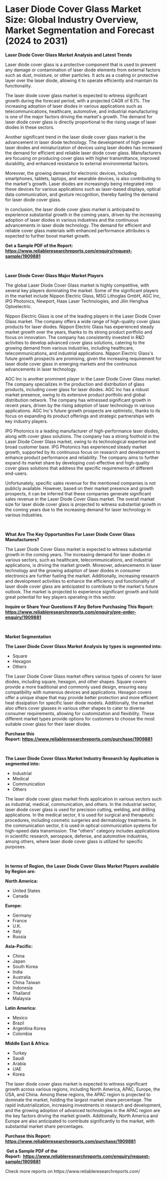 <p><h1>Laser Diode Cover Glass Market Size: Global Industry Overview, Market Segmentation and Forecast (2024 to 2031)</h1></p><p><strong>Laser Diode Cover Glass Market Analysis and Latest Trends</strong></p>
<p><p>Laser diode cover glass is a protective component that is used to prevent any damage or contamination of laser diode elements from external factors such as dust, moisture, or other particles. It acts as a coating or protective layer over the laser diode, allowing it to operate efficiently and maintain its functionality.</p><p>The laser diode cover glass market is expected to witness significant growth during the forecast period, with a projected CAGR of 6.1%. The increasing adoption of laser diodes in various applications such as telecommunications, healthcare, automotive, and industrial manufacturing is one of the major factors driving the market's growth. The demand for laser diode cover glass is directly proportional to the rising usage of laser diodes in these sectors.</p><p>Another significant trend in the laser diode cover glass market is the advancement in laser diode technology. The development of high-power laser diodes and miniaturization of devices using laser diodes has increased the demand for efficient and reliable laser diode cover glass. Manufacturers are focusing on producing cover glass with higher transmittance, improved durability, and enhanced resistance to external environmental factors.</p><p>Moreover, the growing demand for electronic devices, including smartphones, tablets, laptops, and wearable devices, is also contributing to the market's growth. Laser diodes are increasingly being integrated into these devices for various applications such as laser-based displays, optical data communication, and gesture recognition, thereby fueling the demand for laser diode cover glass.</p><p>In conclusion, the laser diode cover glass market is anticipated to experience substantial growth in the coming years, driven by the increasing adoption of laser diodes in various industries and the continuous advancements in laser diode technology. The demand for efficient and reliable cover glass materials with enhanced performance attributes is expected to further boost market growth.</p></p>
<p><strong>Get a Sample PDF of the Report:&nbsp; <a href="https://www.reliableresearchreports.com/enquiry/request-sample/1909881">https://www.reliableresearchreports.com/enquiry/request-sample/1909881</a></strong></p>
<p>&nbsp;</p>
<p><strong>Laser Diode Cover Glass Major Market Players</strong></p>
<p><p>The global Laser Diode Cover Glass market is highly competitive, with several key players dominating the market. Some of the significant players in the market include Nippon Electric Glass, MSG Lithoglas GmbH, AGC Inc, IPG Photonics, Newport, Haas Laser Technologies, and Jilin Henghua Optoelectric. </p><p>Nippon Electric Glass is one of the leading players in the Laser Diode Cover Glass market. The company offers a wide range of high-quality cover glass products for laser diodes. Nippon Electric Glass has experienced steady market growth over the years, thanks to its strong product portfolio and focus on innovation. The company has consistently invested in R&D activities to develop advanced cover glass solutions, catering to the growing demand from various industries, including healthcare, telecommunications, and industrial applications. Nippon Electric Glass's future growth prospects are promising, given the increasing requirement for laser diode cover glass in emerging markets and the continuous advancements in laser technology.</p><p>AGC Inc is another prominent player in the Laser Diode Cover Glass market. The company specializes in the production and distribution of glass products, including cover glass for laser diodes. AGC Inc has a robust market presence, owing to its extensive product portfolio and global distribution network. The company has witnessed significant growth in recent years, driven by the rising adoption of laser technology in various applications. AGC Inc's future growth prospects are optimistic, thanks to its focus on expanding its product offerings and strategic partnerships with key industry players.</p><p>IPG Photonics is a leading manufacturer of high-performance laser diodes, along with cover glass solutions. The company has a strong foothold in the Laser Diode Cover Glass market, owing to its technological expertise and broad customer base. IPG Photonics has experienced steady market growth, supported by its continuous focus on research and development to enhance product performance and reliability. The company aims to further expand its market share by developing cost-effective and high-quality cover glass solutions that address the specific requirements of different end-users.</p><p>Unfortunately, specific sales revenue for the mentioned companies is not publicly available. However, based on their market presence and growth prospects, it can be inferred that these companies generate significant sales revenue in the Laser Diode Cover Glass market. The overall market size for laser diode cover glass is projected to witness substantial growth in the coming years due to the increasing demand for laser technology in various industries.</p></p>
<p>&nbsp;</p>
<p><strong>What Are The Key Opportunities For Laser Diode Cover Glass Manufacturers?</strong></p>
<p><p>The Laser Diode Cover Glass market is expected to witness substantial growth in the coming years. The increasing demand for laser diodes in various sectors, such as healthcare, telecommunications, and industrial applications, is driving the market growth. Moreover, advancements in laser technology and the growing adoption of laser diodes in consumer electronics are further fueling the market. Additionally, increasing research and development activities to enhance the efficiency and functionality of laser diode cover glass are anticipated to contribute to the market's future outlook. The market is projected to experience significant growth and hold great potential for key players operating in this sector.</p></p>
<p><strong>Inquire or Share Your Questions If Any Before Purchasing This Report: <a href="https://www.reliableresearchreports.com/enquiry/pre-order-enquiry/1909881">https://www.reliableresearchreports.com/enquiry/pre-order-enquiry/1909881</a></strong></p>
<p>&nbsp;</p>
<p><strong>Market Segmentation</strong></p>
<p><strong>The Laser Diode Cover Glass Market Analysis by types is segmented into:</strong></p>
<p><ul><li>Square</li><li>Hexagon</li><li>Others</li></ul></p>
<p><p>The Laser Diode Cover Glass market offers various types of covers for laser diodes, including square, hexagon, and other shapes. Square covers provide a more traditional and commonly used design, ensuring easy compatibility with numerous devices and applications. Hexagon covers offer a unique shape that may provide better protection and more efficient heat dissipation for specific laser diode models. Additionally, the market also offers cover glasses in various other shapes to cater to diverse consumer requirements, allowing for customization and flexibility. These different market types provide options for customers to choose the most suitable cover glass for their laser diodes.</p></p>
<p><strong>Purchase this Report:&nbsp;<a href="https://www.reliableresearchreports.com/purchase/1909881">https://www.reliableresearchreports.com/purchase/1909881</a></strong></p>
<p>&nbsp;</p>
<p><strong>The Laser Diode Cover Glass Market Industry Research by Application is segmented into:</strong></p>
<p><ul><li>Industrial</li><li>Medical</li><li>Communication</li><li>Others</li></ul></p>
<p><p>The laser diode cover glass market finds application in various sectors such as industrial, medical, communication, and others. In the industrial sector, laser diode cover glass is used for precision cutting, welding, and drilling applications. In the medical sector, it is used for surgical and therapeutic procedures, including cosmetic surgeries and dermatology treatments. In the communication sector, it is used in optical communication systems for high-speed data transmission. The "others" category includes applications in scientific research, aerospace, defense, and automotive industries, among others, where laser diode cover glass is utilized for specific purposes.</p></p>
<p>&nbsp;</p>
<p><strong>In terms of Region, the Laser Diode Cover Glass Market Players available by Region are:</strong></p>
<p>
    <p> <strong> North America: </strong>
        <ul>
            <li>United States</li>
            <li>Canada</li>
        </ul>
        </p> 
    <p> <strong> Europe: </strong>
        <ul>
            <li>Germany</li>
            <li>France</li>
            <li>U.K.</li>
            <li>Italy</li>
            <li>Russia</li>
        </ul>
        </p> 
    <p> <strong> Asia-Pacific: </strong>
        <ul>
            <li>China</li>
            <li>Japan</li>
            <li>South Korea</li>
            <li>India</li>
            <li>Australia</li>
            <li>China Taiwan</li>
            <li>Indonesia</li>
            <li>Thailand</li>
            <li>Malaysia</li>
        </ul>
        </p> 
    <p> <strong> Latin America: </strong>
        <ul>
            <li>Mexico</li>
            <li>Brazil</li>
            <li>Argentina Korea</li>
            <li>Colombia</li>
        </ul>
        </p> 
    <p> <strong> Middle East & Africa: </strong>
        <ul>
            <li>Turkey</li>
            <li>Saudi</li>
            <li>Arabia</li>
            <li>UAE</li>
            <li>Korea</li>
        </ul>
    </p>
    </p>
<p><p>The laser diode cover glass market is expected to witness significant growth across various regions, including North America, APAC, Europe, the USA, and China. Among these regions, the APAC region is projected to dominate the market, holding the largest market share percentage. The rapid industrialization, increasing investments in research and development, and the growing adoption of advanced technologies in the APAC region are the key factors driving the market growth. Additionally, North America and Europe are also anticipated to contribute significantly to the market, with substantial market share percentages.</p></p>
<p><strong>Purchase this Report: <a href="https://www.reliableresearchreports.com/purchase/1909881">https://www.reliableresearchreports.com/purchase/1909881</a></strong></p>
<p>&nbsp;<strong>Get a Sample PDF of the Report:&nbsp;&nbsp;<a href="https://www.reliableresearchreports.com/enquiry/request-sample/1909881">https://www.reliableresearchreports.com/enquiry/request-sample/1909881</a></strong></p>
<p><strong></strong></p>
<p>Check more reports on https://www.reliableresearchreports.com/</p>